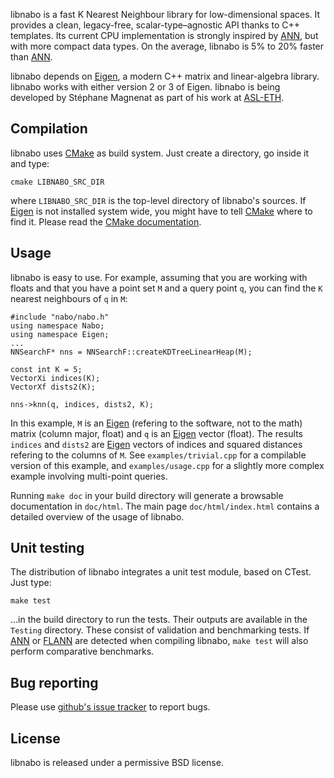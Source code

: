 libnabo is a fast K Nearest Neighbour library for low-dimensional spaces.
It provides a clean, legacy-free, scalar-type–agnostic API thanks to C++ templates.
Its current CPU implementation is strongly inspired by [ANN], but with more compact data types.
On the average, libnabo is 5% to 20% faster than [ANN].

libnabo depends on [Eigen], a modern C++ matrix and linear-algebra library.
libnabo works with either version 2 or 3 of Eigen.
libnabo is being developed by Stéphane Magnenat as part of his work at [ASL-ETH](http://www.asl.ethz.ch).


Compilation
-----------

libnabo uses [CMake] as build system.
Just create a directory, go inside it and type:

	cmake LIBNABO_SRC_DIR
    
where `LIBNABO_SRC_DIR` is the top-level directory of libnabo's sources.
If [Eigen] is not installed system wide, you might have to tell [CMake] where to find it.
Please read the [CMake documentation].


Usage
-----

libnabo is easy to use. For example, assuming that you are working with floats and that you have a point set `M` and a query point `q`, you can find the `K` nearest neighbours of `q` in `M`:

	#include "nabo/nabo.h"
	using namespace Nabo;
	using namespace Eigen;
	...
	NNSearchF* nns = NNSearchF::createKDTreeLinearHeap(M);
	
	const int K = 5;
	VectorXi indices(K);
	VectorXf dists2(K);
	
	nns->knn(q, indices, dists2, K);

In this example, `M` is an [Eigen] (refering to the software, not to the math) matrix (column major, float) and `q` is an [Eigen] vector (float).
The results `indices` and `dists2` are [Eigen] vectors of indices and squared distances refering to the columns of `M`.
See `examples/trivial.cpp` for a compilable version of this example, and `examples/usage.cpp` for a slightly more complex example involving multi-point queries.

Running `make doc` in your build directory will generate a browsable documentation in `doc/html`.
The main page `doc/html/index.html` contains a detailed overview of the usage of libnabo.


Unit testing
------------

The distribution of libnabo integrates a unit test module, based on CTest.
Just type:

	make test
   
...in the build directory to run the tests.
Their outputs are available in the `Testing` directory.
These consist of validation and benchmarking tests.
If [ANN] or [FLANN] are detected when compiling libnabo, `make test` will also perform comparative benchmarks.


Bug reporting
-------------

Please use [github's issue tracker](http://github.com/ethz-asl/libnabo/issues) to report bugs.

License
-------

libnabo is released under a permissive BSD license.


[ANN]: http://www.cs.umd.edu/~mount/ANN
[FLANN]: http://www.cs.ubc.ca/~mariusm/index.php/FLANN/FLANN
[CMake]: http://www.cmake.org
[CMake documentation]: http://www.cmake.org/cmake/help/cmake2.6docs.html
[Eigen]: http://eigen.tuxfamily.org